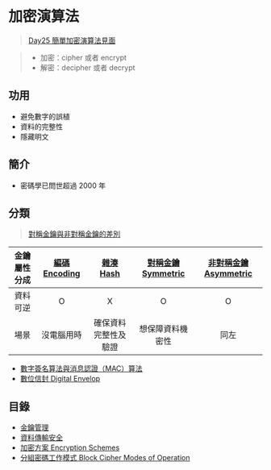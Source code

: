 # 加密演算法
>[Day25 簡單加密演算法見面](https://ithelp.ithome.com.tw/articles/10188698)

>-   加密：cipher 或者 encrypt
>-   解密：decipher 或者 decrypt

## 功用
- 避免數字的誤植
- 資料的完整性
- 隱藏明文

## 簡介
- 密碼學已問世超過 2000 年

## 分類
> [對稱金鑰與非對稱金鑰的差別](演算法/對稱金鑰與非對稱金鑰的差別.md)

|金鑰屬性分成|[編碼 Encoding](演算法/編碼%20Encoding.md)| [雜湊 Hash](演算法/雜湊%20Hash.md) |[對稱金鑰 Symmetric](演算法/對稱金鑰%20Symmetric.md)|[非對稱金鑰 Asymmetric](演算法/非對稱金鑰%20Asymmetric.md)|
|:-:|:-:|:-:|:-:|:-:|
|資料可逆|O|X|O|O|
|場景|沒電腦用時|確保資料完整性及驗證|想保障資料機密性|同左|


- [數字簽名算法與消息認證（MAC）算法](數字簽名算法與消息認證（MAC）算法.md)
- [數位信封 Digital Envelop](數位信封%20Digital%20Envelop.md)



## 目錄
- [金鑰管理](金鑰管理.md)
- [資料傳輸安全](資料傳輸安全.md)
- [加密方案 Encryption Schemes](加密方案%20Encryption%20Schemes.md)
- [分組密碼工作模式 Block Cipher Modes of Operation](分組密碼工作模式%20Block%20Cipher%20Modes%20of%20Operation.md) 
